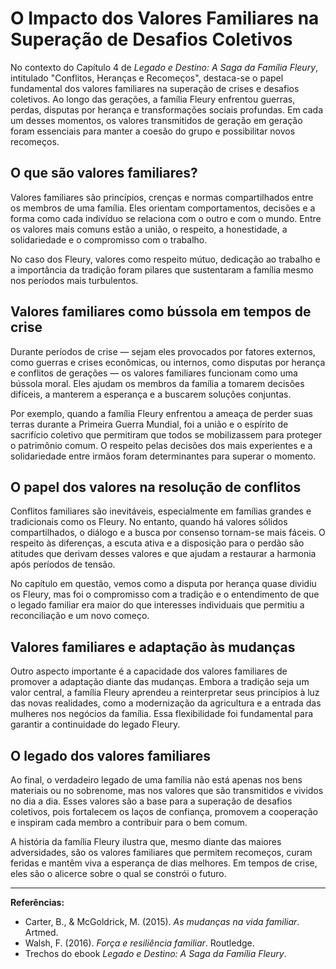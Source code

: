 # O Impacto dos Valores Familiares na Superação de Desafios Coletivos

No contexto do Capítulo 4 de *Legado e Destino: A Saga da Família Fleury*, intitulado "Conflitos, Heranças e Recomeços", destaca-se o papel fundamental dos valores familiares na superação de crises e desafios coletivos. Ao longo das gerações, a família Fleury enfrentou guerras, perdas, disputas por herança e transformações sociais profundas. Em cada um desses momentos, os valores transmitidos de geração em geração foram essenciais para manter a coesão do grupo e possibilitar novos recomeços.

## O que são valores familiares?

Valores familiares são princípios, crenças e normas compartilhados entre os membros de uma família. Eles orientam comportamentos, decisões e a forma como cada indivíduo se relaciona com o outro e com o mundo. Entre os valores mais comuns estão a união, o respeito, a honestidade, a solidariedade e o compromisso com o trabalho.

No caso dos Fleury, valores como respeito mútuo, dedicação ao trabalho e a importância da tradição foram pilares que sustentaram a família mesmo nos períodos mais turbulentos.

## Valores familiares como bússola em tempos de crise

Durante períodos de crise — sejam eles provocados por fatores externos, como guerras e crises econômicas, ou internos, como disputas por herança e conflitos de gerações — os valores familiares funcionam como uma bússola moral. Eles ajudam os membros da família a tomarem decisões difíceis, a manterem a esperança e a buscarem soluções conjuntas.

Por exemplo, quando a família Fleury enfrentou a ameaça de perder suas terras durante a Primeira Guerra Mundial, foi a união e o espírito de sacrifício coletivo que permitiram que todos se mobilizassem para proteger o patrimônio comum. O respeito pelas decisões dos mais experientes e a solidariedade entre irmãos foram determinantes para superar o momento.

## O papel dos valores na resolução de conflitos

Conflitos familiares são inevitáveis, especialmente em famílias grandes e tradicionais como os Fleury. No entanto, quando há valores sólidos compartilhados, o diálogo e a busca por consenso tornam-se mais fáceis. O respeito às diferenças, a escuta ativa e a disposição para o perdão são atitudes que derivam desses valores e que ajudam a restaurar a harmonia após períodos de tensão.

No capítulo em questão, vemos como a disputa por herança quase dividiu os Fleury, mas foi o compromisso com a tradição e o entendimento de que o legado familiar era maior do que interesses individuais que permitiu a reconciliação e um novo começo.

## Valores familiares e adaptação às mudanças

Outro aspecto importante é a capacidade dos valores familiares de promover a adaptação diante das mudanças. Embora a tradição seja um valor central, a família Fleury aprendeu a reinterpretar seus princípios à luz das novas realidades, como a modernização da agricultura e a entrada das mulheres nos negócios da família. Essa flexibilidade foi fundamental para garantir a continuidade do legado Fleury.

## O legado dos valores familiares

Ao final, o verdadeiro legado de uma família não está apenas nos bens materiais ou no sobrenome, mas nos valores que são transmitidos e vividos no dia a dia. Esses valores são a base para a superação de desafios coletivos, pois fortalecem os laços de confiança, promovem a cooperação e inspiram cada membro a contribuir para o bem comum.

A história da família Fleury ilustra que, mesmo diante das maiores adversidades, são os valores familiares que permitem recomeços, curam feridas e mantêm viva a esperança de dias melhores. Em tempos de crise, eles são o alicerce sobre o qual se constrói o futuro.

---

**Referências:**
- Carter, B., & McGoldrick, M. (2015). *As mudanças na vida familiar*. Artmed.
- Walsh, F. (2016). *Força e resiliência familiar*. Routledge.
- Trechos do ebook *Legado e Destino: A Saga da Família Fleury*.